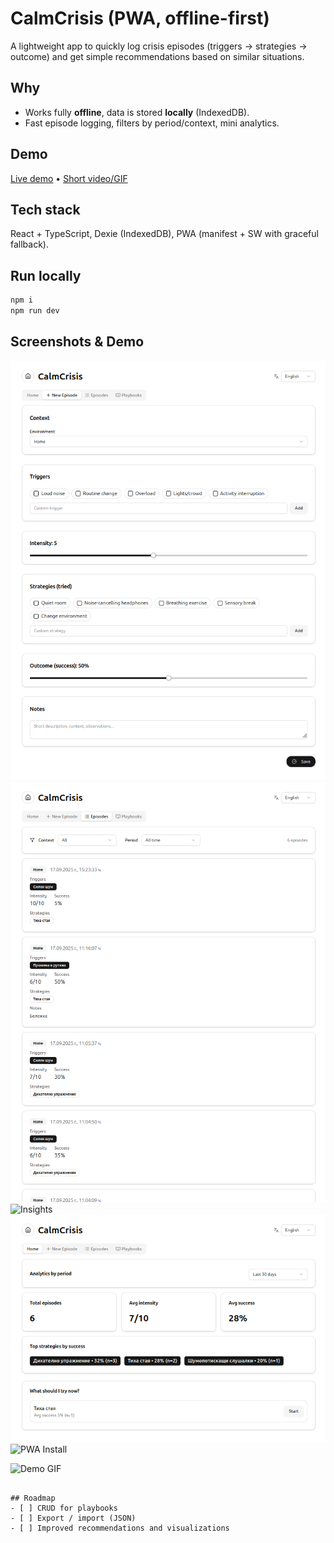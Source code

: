 # CalmCrisis (PWA, offline-first)

A lightweight app to quickly log crisis episodes (triggers → strategies → outcome) and get simple recommendations based on similar situations.

## Why
- Works fully **offline**, data is stored **locally** (IndexedDB).
- Fast episode logging, filters by period/context, mini analytics.

## Demo
[Live demo](#) • [Short video/GIF](#)

## Tech stack
React + TypeScript, Dexie (IndexedDB), PWA (manifest + SW with graceful fallback).

## Run locally
```bash
npm i
npm run dev
```

## Screenshots & Demo


![New Episode](docs/screenshots/new-episode.png)
![Episodes List](docs/screenshots/episodes.png)
![Insights](docs/screenshots/insights.png)
![Recommendations](docs/screenshots/recommend.png)
![PWA Install](docs/screenshots/pwa-install.png)

![Demo GIF](docs/demo/demo.gif)
```

## Roadmap
- [ ] CRUD for playbooks
- [ ] Export / import (JSON)
- [ ] Improved recommendations and visualizations
